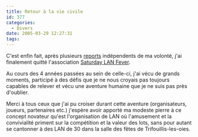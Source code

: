```yaml
---
title: Retour à la vie civile
id: 377
categories:
  - Divers
date: 2005-03-29 12:27:31
tags:
---
```


C'est enfin fait, après plusieurs [reports](/blog/2005/03/12/356-remise-en-place-des-priorites "Remise en place des priorités") indépendents de ma volonté, j'ai finalement quitté l'association [Saturday LAN Fever](http://www.saturdaylanfever.net/ "Saturday LAN Fever").

Au cours des 4 années passées au sein de celle-ci, j'ai vécu de grands moments, participé à des défis que je ne nous croyais pas toujours capables de relever et vécu une aventure humaine que je ne suis pas près d'oublier.

Merci à tous ceux que j'ai pu croiser durant cette aventure (organisateurs, joueurs, partenaires etc.) j'espère avoir apporté ma modeste pierre à ce concept novateur qu'est l'organisation de LAN où l'amusement et la convivialité priment sur la compétition et la valeur des lots, sans pour autant se cantonner à des LAN de 30 dans la salle des fêtes de Trifouillis-les-oies.